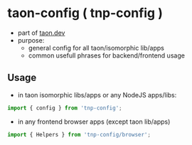 # taon-config ( tnp-config )

- part of [taon.dev](https://github.com/darekf77/taon)
- purpose:
  + general config for all taon/isomorphic lib/apps
  + common usefull phrases for backend/frontend usage
  
## Usage
- in taon isomorphic libs/apps or any NodeJS apps/libs:
```ts
import { config } from 'tnp-config';
```

- in any frontend browser apps (except taon lib/apps)
```ts
import { Helpers } from 'tnp-config/browser';
```
